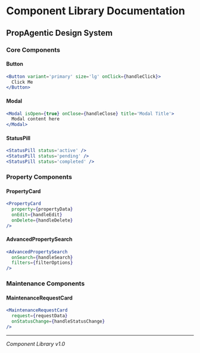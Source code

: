 # Component Library Documentation

## PropAgentic Design System

### Core Components

#### Button
```jsx
<Button variant='primary' size='lg' onClick={handleClick}>
  Click Me
</Button>
```

#### Modal
```jsx
<Modal isOpen={true} onClose={handleClose} title='Modal Title'>
  Modal content here
</Modal>
```

#### StatusPill
```jsx
<StatusPill status='active' />
<StatusPill status='pending' />
<StatusPill status='completed' />
```

### Property Components

#### PropertyCard
```jsx
<PropertyCard 
  property={propertyData}
  onEdit={handleEdit}
  onDelete={handleDelete}
/>
```

#### AdvancedPropertySearch
```jsx
<AdvancedPropertySearch 
  onSearch={handleSearch}
  filters={filterOptions}
/>
```

### Maintenance Components

#### MaintenanceRequestCard
```jsx
<MaintenanceRequestCard 
  request={requestData}
  onStatusChange={handleStatusChange}
/>
```

---
*Component Library v1.0*
